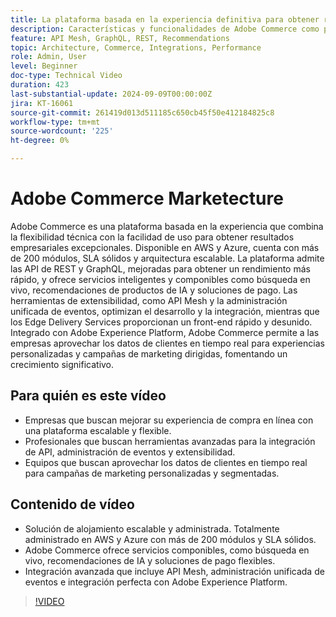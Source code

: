 ```yaml
---
title: La plataforma basada en la experiencia definitiva para obtener resultados empresariales excepcionales
description: Características y funcionalidades de Adobe Commerce como plataforma basada en experiencias para crear resultados empresariales excepcionales.
feature: API Mesh, GraphQL, REST, Recommendations
topic: Architecture, Commerce, Integrations, Performance
role: Admin, User
level: Beginner
doc-type: Technical Video
duration: 423
last-substantial-update: 2024-09-09T00:00:00Z
jira: KT-16061
source-git-commit: 261419d013d511185c650cb45f50e412184825c8
workflow-type: tm+mt
source-wordcount: '225'
ht-degree: 0%

---
```



# Adobe Commerce Marketecture

Adobe Commerce es una plataforma basada en la experiencia que combina la flexibilidad técnica con la facilidad de uso para obtener resultados empresariales excepcionales. Disponible en AWS y Azure, cuenta con más de 200 módulos, SLA sólidos y arquitectura escalable. La plataforma admite las API de REST y GraphQL, mejoradas para obtener un rendimiento más rápido, y ofrece servicios inteligentes y componibles como búsqueda en vivo, recomendaciones de productos de IA y soluciones de pago.
Las herramientas de extensibilidad, como API Mesh y la administración unificada de eventos, optimizan el desarrollo y la integración, mientras que los Edge Delivery Services proporcionan un front-end rápido y desunido. Integrado con Adobe Experience Platform, Adobe Commerce permite a las empresas aprovechar los datos de clientes en tiempo real para experiencias personalizadas y campañas de marketing dirigidas, fomentando un crecimiento significativo.

## Para quién es este vídeo

- Empresas que buscan mejorar su experiencia de compra en línea con una plataforma escalable y flexible.
- Profesionales que buscan herramientas avanzadas para la integración de API, administración de eventos y extensibilidad.
- Equipos que buscan aprovechar los datos de clientes en tiempo real para campañas de marketing personalizadas y segmentadas.

## Contenido de vídeo

- Solución de alojamiento escalable y administrada. Totalmente administrado en AWS y Azure con más de 200 módulos y SLA sólidos.
- Adobe Commerce ofrece servicios componibles, como búsqueda en vivo, recomendaciones de IA y soluciones de pago flexibles.
- Integración avanzada que incluye API Mesh, administración unificada de eventos e integración perfecta con Adobe Experience Platform.

>[!VIDEO](https://video.tv.adobe.com/v/3433435?learn=on)
